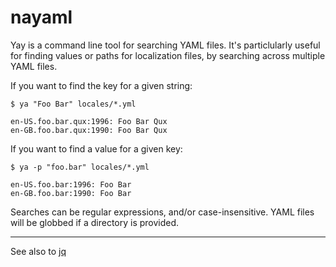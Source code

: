# nayaml

Yay is a command line tool for searching YAML files. It's particlularly useful for finding
values or paths for localization files, by searching across multiple YAML files.

If you want to find the key for a given string:

```
$ ya "Foo Bar" locales/*.yml

en-US.foo.bar.qux:1996: Foo Bar Qux
en-GB.foo.bar.qux:1990: Foo Bar Qux
```

If you want to find a value for a given key:

```
$ ya -p "foo.bar" locales/*.yml

en-US.foo.bar:1996: Foo Bar
en-GB.foo.bar:1990: Foo Bar
```

Searches can be regular expressions, and/or case-insensitive.
YAML files will be globbed if a directory is provided.

---

See also to [jq](https://github.com/stedolan/jq)
